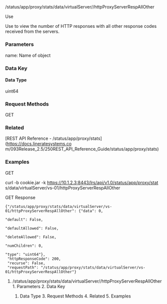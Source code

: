 ##
/status/app/proxy/stats/data/virtualServer/<name>/httpProxyServerRespAllOther

Use

Use to view the number of HTTP responses with all other response codes
received from the servers.

### Parameters

name: Name of object

### Data Key

#### Data Type

uint64

### Request Methods

GET

### Related

[REST API Reference - /status/app/proxy/stats](https://docs.lineratesystems.co
m/093Release_2.5/250REST_API_Reference_Guide/status/app/proxy/stats)

### Examples

GET

curl -b cookie.jar -k https://10.1.2.3:8443/lrs/api/v1.0/status/app/proxy/stat
s/data/virtualServer/vs-01/httpProxyServerRespAllOther

GET Response

    
    {"/status/app/proxy/stats/data/virtualServer/vs-01/httpProxyServerRespAllOther": {"data": 0,
                                                                                    "default": False,
                                                                                    "defaultAllowed": False,
                                                                                    "deleteAllowed": False,
                                                                                    "numChildren": 0,
                                                                                    "type": "uint64"},
     "httpResponseCode": 200,
     "recurse": False,
     "requestPath": "/status/app/proxy/stats/data/virtualServer/vs-01/httpProxyServerRespAllOther"}
    

  1. /status/app/proxy/stats/data/virtualServer/<name>/httpProxyServerRespAllOther
    1. Parameters
    2. Data Key
      1. Data Type
    3. Request Methods
    4. Related
    5. Examples

